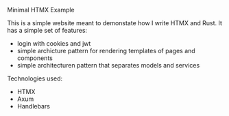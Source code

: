 Minimal HTMX Example

This is a simple website meant to demonstate how I write HTMX and Rust. It has a simple set of features:

* login with cookies and jwt
* simple archicture pattern for rendering templates of pages and components
* simple architecturen pattern that separates models and services

Technologies used:
* HTMX
* Axum
* Handlebars
